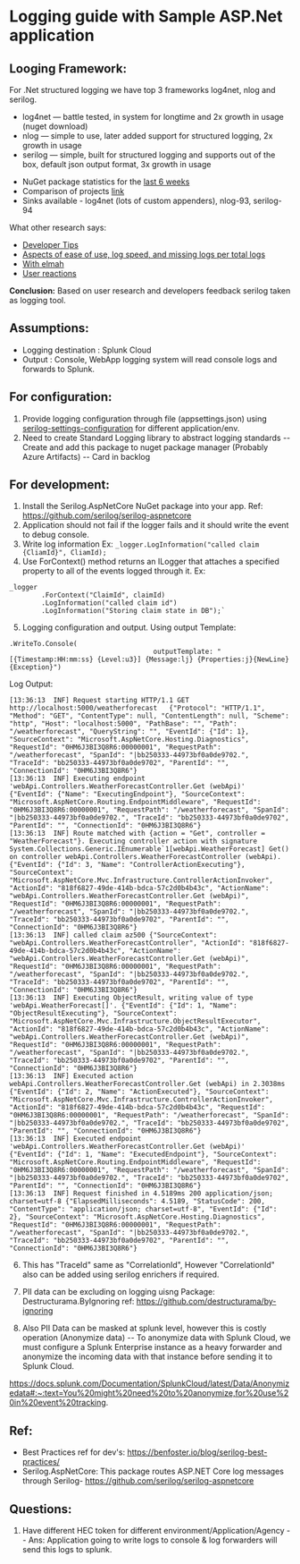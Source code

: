 # Logging guide with Sample ASP.Net application

## Looging Framework:

For .Net structured logging we have top 3 frameworks log4net, nlog and serilog.
- log4net  — battle tested, in system for longtime and 2x growth in usage (nuget download)
- nlog — simple to use, later added support for structured logging, 2x growth in usage
- serilog — simple, built for structured logging and supports out of the box, default json output format, 3x growth in usage
* NuGet package statistics for the [last 6 weeks](https://www.nuget.org/stats/packages)
* Comparison of projects [link](https://www.openhub.net/p/_compare?project_0=Apache+log4net&project_1=serilog&project_2=NLog+-+Advanced+.NET+Logging%20%E2%80%94)
* Sinks available - log4net (lots of custom appenders), nlog-93, serilog-94

What other research says: 
- [Developer Tips](https://stackify.com/nlog-vs-log4net-vs-serilog/)
- [Aspects of ease of use, log speed, and missing logs per total logs](https://medium.com/dev-genius/serilog-vs-nlog-7d0a322a4732)
- [With elmah](https://blog.elmah.io/serilog-vs-log4net/#:~:text=log4net%20doesn't%20support%20the,Serilog%20example%20isn't%20available.)
- [User reactions](https://www.slant.co/topics/61/versus/~nlog_vs_serilog_vs_log4net)

**Conclusion:** Based on user research and developers feedback serilog taken as logging tool.

## Assumptions:
* Logging destination : Splunk Cloud
* Output : Console, WebApp logging system will read console logs and forwards to Splunk.

## For configuration:

1. Provide logging configuration through file (appsettings.json) using [serilog-settings-configuration](https://github.com/serilog/serilog-settings-configuration) for different application/env.
2. Need to create Standard Logging library to abstract logging standards -- Create and add this package to nuget package manager (Probably Azure Artifacts) -- Card in backlog


## For development: 
1. Install the Serilog.AspNetCore NuGet package into your app. Ref: https://github.com/serilog/serilog-aspnetcore
2. Application should not fail if the logger fails and it should write the event to debug console.
3. Write log information 
Ex: `_logger.LogInformation("called claim {CliamId}", CliamId);`
4. Use ForContext() method returns an ILogger that attaches a specified property to all of the events logged through it.
Ex: 
```
_logger
        .ForContext("ClaimId", claimId)
        .LogInformation("called claim id") 
        .LogInformation("Storing claim state in DB");`
```
5. Logging configuration and output.
Using output Template:
```
.WriteTo.Console(
                                    outputTemplate: "[{Timestamp:HH:mm:ss} {Level:u3}] {Message:lj} {Properties:j}{NewLine}{Exception}")
```                                    
Log Output:
```
[13:36:13  INF] Request starting HTTP/1.1 GET http://localhost:5000/weatherforecast   {"Protocol": "HTTP/1.1", "Method": "GET", "ContentType": null, "ContentLength": null, "Scheme": "http", "Host": "localhost:5000", "PathBase": "", "Path": "/weatherforecast", "QueryString": "", "EventId": {"Id": 1}, "SourceContext": "Microsoft.AspNetCore.Hosting.Diagnostics", "RequestId": "0HM6J3BI3Q8R6:00000001", "RequestPath": "/weatherforecast", "SpanId": "|bb250333-44973bf0a0de9702.", "TraceId": "bb250333-44973bf0a0de9702", "ParentId": "", "ConnectionId": "0HM6J3BI3Q8R6"}
[13:36:13  INF] Executing endpoint 'webApi.Controllers.WeatherForecastController.Get (webApi)' {"EventId": {"Name": "ExecutingEndpoint"}, "SourceContext": "Microsoft.AspNetCore.Routing.EndpointMiddleware", "RequestId": "0HM6J3BI3Q8R6:00000001", "RequestPath": "/weatherforecast", "SpanId": "|bb250333-44973bf0a0de9702.", "TraceId": "bb250333-44973bf0a0de9702", "ParentId": "", "ConnectionId": "0HM6J3BI3Q8R6"}
[13:36:13  INF] Route matched with {action = "Get", controller = "WeatherForecast"}. Executing controller action with signature System.Collections.Generic.IEnumerable`1[webApi.WeatherForecast] Get() on controller webApi.Controllers.WeatherForecastController (webApi). {"EventId": {"Id": 3, "Name": "ControllerActionExecuting"}, "SourceContext": "Microsoft.AspNetCore.Mvc.Infrastructure.ControllerActionInvoker", "ActionId": "818f6827-49de-414b-bdca-57c2d0b4b43c", "ActionName": "webApi.Controllers.WeatherForecastController.Get (webApi)", "RequestId": "0HM6J3BI3Q8R6:00000001", "RequestPath": "/weatherforecast", "SpanId": "|bb250333-44973bf0a0de9702.", "TraceId": "bb250333-44973bf0a0de9702", "ParentId": "", "ConnectionId": "0HM6J3BI3Q8R6"}
[13:36:13  INF] called claim az500 {"SourceContext": "webApi.Controllers.WeatherForecastController", "ActionId": "818f6827-49de-414b-bdca-57c2d0b4b43c", "ActionName": "webApi.Controllers.WeatherForecastController.Get (webApi)", "RequestId": "0HM6J3BI3Q8R6:00000001", "RequestPath": "/weatherforecast", "SpanId": "|bb250333-44973bf0a0de9702.", "TraceId": "bb250333-44973bf0a0de9702", "ParentId": "", "ConnectionId": "0HM6J3BI3Q8R6"}
[13:36:13  INF] Executing ObjectResult, writing value of type 'webApi.WeatherForecast[]'. {"EventId": {"Id": 1, "Name": "ObjectResultExecuting"}, "SourceContext": "Microsoft.AspNetCore.Mvc.Infrastructure.ObjectResultExecutor", "ActionId": "818f6827-49de-414b-bdca-57c2d0b4b43c", "ActionName": "webApi.Controllers.WeatherForecastController.Get (webApi)", "RequestId": "0HM6J3BI3Q8R6:00000001", "RequestPath": "/weatherforecast", "SpanId": "|bb250333-44973bf0a0de9702.", "TraceId": "bb250333-44973bf0a0de9702", "ParentId": "", "ConnectionId": "0HM6J3BI3Q8R6"}
[13:36:13  INF] Executed action webApi.Controllers.WeatherForecastController.Get (webApi) in 2.3038ms {"EventId": {"Id": 2, "Name": "ActionExecuted"}, "SourceContext": "Microsoft.AspNetCore.Mvc.Infrastructure.ControllerActionInvoker", "ActionId": "818f6827-49de-414b-bdca-57c2d0b4b43c", "RequestId": "0HM6J3BI3Q8R6:00000001", "RequestPath": "/weatherforecast", "SpanId": "|bb250333-44973bf0a0de9702.", "TraceId": "bb250333-44973bf0a0de9702", "ParentId": "", "ConnectionId": "0HM6J3BI3Q8R6"}
[13:36:13  INF] Executed endpoint 'webApi.Controllers.WeatherForecastController.Get (webApi)' {"EventId": {"Id": 1, "Name": "ExecutedEndpoint"}, "SourceContext": "Microsoft.AspNetCore.Routing.EndpointMiddleware", "RequestId": "0HM6J3BI3Q8R6:00000001", "RequestPath": "/weatherforecast", "SpanId": "|bb250333-44973bf0a0de9702.", "TraceId": "bb250333-44973bf0a0de9702", "ParentId": "", "ConnectionId": "0HM6J3BI3Q8R6"}
[13:36:13  INF] Request finished in 4.5189ms 200 application/json; charset=utf-8 {"ElapsedMilliseconds": 4.5189, "StatusCode": 200, "ContentType": "application/json; charset=utf-8", "EventId": {"Id": 2}, "SourceContext": "Microsoft.AspNetCore.Hosting.Diagnostics", "RequestId": "0HM6J3BI3Q8R6:00000001", "RequestPath": "/weatherforecast", "SpanId": "|bb250333-44973bf0a0de9702.", "TraceId": "bb250333-44973bf0a0de9702", "ParentId": "", "ConnectionId": "0HM6J3BI3Q8R6"}
```

6. This has "TraceId" same as "CorrelationId", However "CorrelationId" also can be added using serilog enrichers if required.

7. PII data can be excluding on logging uisng Package: Destructurama.ByIgnoring ref: https://github.com/destructurama/by-ignoring

8. Also PII Data can be masked at splunk level, however this is costly operation (Anonymize data) -- To anonymize data with Splunk Cloud, we must configure a Splunk Enterprise instance as a heavy forwarder and anonymize the incoming data with that instance before sending it to Splunk Cloud.

https://docs.splunk.com/Documentation/SplunkCloud/latest/Data/Anonymizedata#:~:text=You%20might%20need%20to%20anonymize,for%20use%20in%20event%20tracking.

## Ref:
* Best Practices ref for dev's: https://benfoster.io/blog/serilog-best-practices/
* Serilog.AspNetCore: This package routes ASP.NET Core log messages through Serilog- https://github.com/serilog/serilog-aspnetcore

## Questions:

 1. Have different HEC token for different environment/Application/Agency -- Ans: Application going to write logs to console & log forwarders will send this logs to splunk.